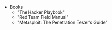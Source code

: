 - Books
  - "The Hacker Playbook"
  - "Red Team Field Manual"
  - "Metasploit: The Penetration Tester’s Guide"
